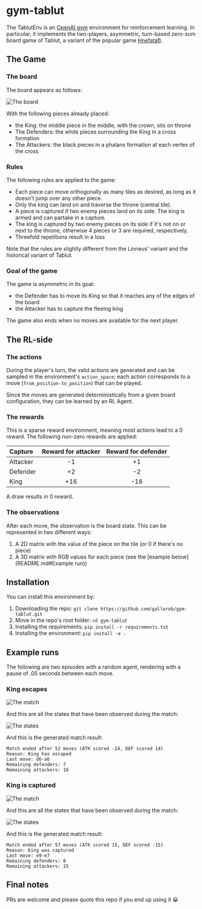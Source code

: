 # gym-tablut

The TablutEnv is an [OpenAI gym](https://gym.openai.com/) environment for reinforcement learning. In particular, it
implements the two-players, asymmetric, turn-based zero-sum board game of Tablut, a variant of the popular
game [Hnefatafl](https://en.wikipedia.org/wiki/Tafl_games).

## The Game
### The board
The board appears as follows:

![The board](gym_tablut/docs/board.png?raw=True)

With the following pieces already placed:
* the King: the middle piece in the middle, with the crown, sits on throne
* The Defenders: the white pieces surrounding the King in a cross formation
* The Attackers: the black pieces in a phalanx formation at each vertex of the cross

### Rules
The following rules are applied to the game:
- Each piece can move orthogonally as many tiles as desired, as long as it doesn't jump over any other piece.
- Only the king can land on and traverse the throne (central tile).
- A piece is captured if two enemy pieces land on its side. The king is armed and can partake in a capture.
- The king is captured by two enemy pieces on its side if it's not on or next to the throne, otherwise 4 pieces or 3 are
required, respectively.
- Threefold repetitions result in a loss

Note that the rules are slightly different from the Linneus' variant and the historical variant of Tablut.

### Goal of the game
The game is asymmetric in its goal:
- the Defender has to move its King so that it reaches any of the edges of the board
- the Attacker has to capture the fleeing king

The game also ends when no moves are available for the next player.

## The RL-side
### The actions
During the player's turn, the valid actions are generated and can be sampled in the environment's `action_space`; each action
corresponds to a move (`from_position-to_position`) that can be played.

Since the moves are generated deterministically from a given board configuration, they can be learned by an RL Agent.

### The rewards
This is a sparse reward environment, meaning most actions lead to a 0 reward. The following non-zero rewards are applied:

| Capture  | Reward for attacker | Reward for defender |
|:---------|:-------------------:|:-------------------:|
| Attacker | -1                  | +1                  |
| Defender | +2                  | -2                  |
| King     | +16                 | -16                 |

A draw results in 0 reward.

### The observations
After each move, the observation is the board state. This can be represented in two different ways:
1. A 2D matrix with the value of the piece on the tile (or 0 if there's no piece)
2. A 3D matrix with RGB values for each piece (see the [example below](README.md#Example run))

## Installation
You can install this environment by:
1. Downloading the repo: `git clone https://github.com/gallorob/gym-tablut.git`
2. Move in the repo's root folder: `cd gym-tablut`
3. Installing the requirements: `pip install -r requirements.txt`
4. Installing the environment: `pip install -e .`

## Example runs
The following are two episodes with a random agent, rendering with a pause of .05 seconds between each move.

### King escapes

![The match](gym_tablut/docs/ep_2.gif?raw=True)

And this are all the states that have been observed during the match:

![The states](gym_tablut/docs/ep_2.png?raw=True)

And this is the generated match result:
```
Match ended after 52 moves (ATK scored -14, DEF scored 14)
Reason: King has escaped
Last move: d6-a6
Remaining defenders: 7
Remaining attackers: 16
```

### King is captured

![The match](gym_tablut/docs/ep_4.gif?raw=True)

And this are all the states that have been observed during the match:

![The states](gym_tablut/docs/ep_4.png?raw=True)

And this is the generated match result:
```
Match ended after 57 moves (ATK scored 15, DEF scored -15)
Reason: King was captured
Last move: e9-e7
Remaining defenders: 8
Remaining attackers: 15
```

## Final notes
PRs are welcome and please quote this repo if you end up using it 😀